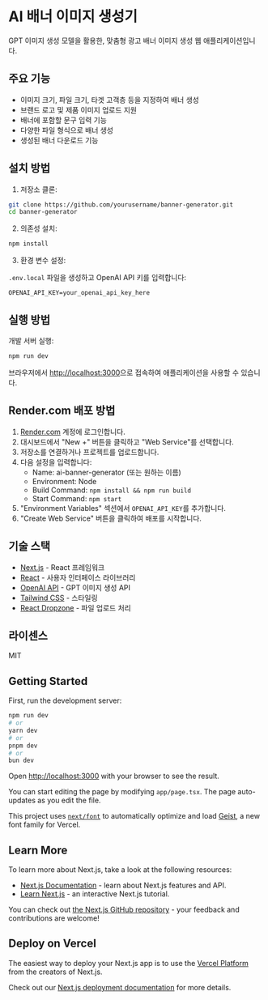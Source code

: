 # AI 배너 이미지 생성기

GPT 이미지 생성 모델을 활용한, 맞춤형 광고 배너 이미지 생성 웹 애플리케이션입니다.

## 주요 기능

- 이미지 크기, 파일 크기, 타겟 고객층 등을 지정하여 배너 생성
- 브랜드 로고 및 제품 이미지 업로드 지원
- 배너에 포함할 문구 입력 기능
- 다양한 파일 형식으로 배너 생성
- 생성된 배너 다운로드 기능

## 설치 방법

1. 저장소 클론:

```bash
git clone https://github.com/yourusername/banner-generator.git
cd banner-generator
```

2. 의존성 설치:

```bash
npm install
```

3. 환경 변수 설정:
   
`.env.local` 파일을 생성하고 OpenAI API 키를 입력합니다:

```
OPENAI_API_KEY=your_openai_api_key_here
```

## 실행 방법

개발 서버 실행:

```bash
npm run dev
```

브라우저에서 [http://localhost:3000](http://localhost:3000)으로 접속하여 애플리케이션을 사용할 수 있습니다.

## Render.com 배포 방법

1. [Render.com](https://render.com/) 계정에 로그인합니다.
2. 대시보드에서 "New +" 버튼을 클릭하고 "Web Service"를 선택합니다.
3. 저장소를 연결하거나 프로젝트를 업로드합니다.
4. 다음 설정을 입력합니다:
   - Name: ai-banner-generator (또는 원하는 이름)
   - Environment: Node
   - Build Command: `npm install && npm run build`
   - Start Command: `npm start`
5. "Environment Variables" 섹션에서 `OPENAI_API_KEY`를 추가합니다.
6. "Create Web Service" 버튼을 클릭하여 배포를 시작합니다.

## 기술 스택

- [Next.js](https://nextjs.org/) - React 프레임워크
- [React](https://reactjs.org/) - 사용자 인터페이스 라이브러리
- [OpenAI API](https://openai.com/) - GPT 이미지 생성 API
- [Tailwind CSS](https://tailwindcss.com/) - 스타일링
- [React Dropzone](https://react-dropzone.js.org/) - 파일 업로드 처리

## 라이센스

MIT

## Getting Started

First, run the development server:

```bash
npm run dev
# or
yarn dev
# or
pnpm dev
# or
bun dev
```

Open [http://localhost:3000](http://localhost:3000) with your browser to see the result.

You can start editing the page by modifying `app/page.tsx`. The page auto-updates as you edit the file.

This project uses [`next/font`](https://nextjs.org/docs/app/building-your-application/optimizing/fonts) to automatically optimize and load [Geist](https://vercel.com/font), a new font family for Vercel.

## Learn More

To learn more about Next.js, take a look at the following resources:

- [Next.js Documentation](https://nextjs.org/docs) - learn about Next.js features and API.
- [Learn Next.js](https://nextjs.org/learn) - an interactive Next.js tutorial.

You can check out [the Next.js GitHub repository](https://github.com/vercel/next.js) - your feedback and contributions are welcome!

## Deploy on Vercel

The easiest way to deploy your Next.js app is to use the [Vercel Platform](https://vercel.com/new?utm_medium=default-template&filter=next.js&utm_source=create-next-app&utm_campaign=create-next-app-readme) from the creators of Next.js.

Check out our [Next.js deployment documentation](https://nextjs.org/docs/app/building-your-application/deploying) for more details.
